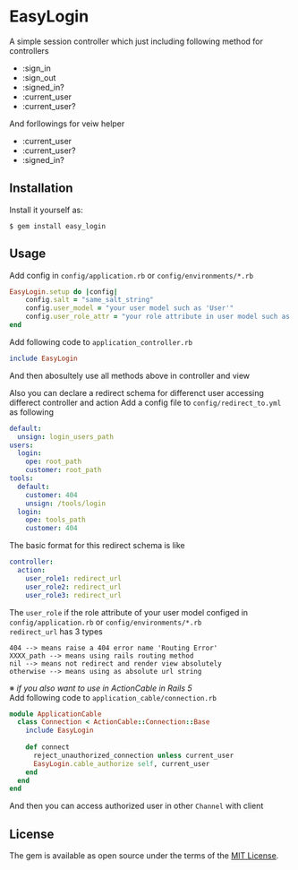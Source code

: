 # EasyLogin

A simple session controller which just including following method for
controllers

+ :sign_in
+ :sign_out
+ :signed_in?
+ :current_user
+ :current_user?

And forllowings for veiw helper

+ :current_user
+ :current_user?
+ :signed_in?

## Installation

Install it yourself as:

    $ gem install easy_login

## Usage

Add config in `config/application.rb` or `config/environments/*.rb`

```ruby
EasyLogin.setup do |config|
	config.salt = "same_salt_string"
	config.user_model = "your user model such as 'User'"
	config.user_role_attr = "your role attribute in user model such as 'role'"
end
```

Add following code to `application_controller.rb`

```ruby
include EasyLogin
```

And then abosultely use all methods above in controller and view

Also you can declare a redirect schema for differenct user accessing differect
controller and action
Add a config file to `config/redirect_to.yml` as following

```yaml
default:
  unsign: login_users_path
users:
  login:
    ope: root_path
    customer: root_path
tools:
  default:
    customer: 404
    unsign: /tools/login
  login:
    ope: tools_path
    customer: 404
```

The basic format for this redirect schema is like

```yaml
controller:
  action:
    user_role1: redirect_url
    user_role2: redirect_url
    user_role3: redirect_url
```

The `user_role` if the role attribute of your user model configed in
`config/application.rb` or `config/environments/*.rb`  
`redirect_url` has 3 types

```
404 --> means raise a 404 error name 'Routing Error'
XXXX_path --> means using rails routing method
nil --> means not redirect and render view absolutely
otherwise --> means using as absolute url string
```

※ *if you also want to use in ActionCable in Rails 5*  
Add following code to `application_cable/connection.rb`

```ruby
module ApplicationCable
  class Connection < ActionCable::Connection::Base
    include EasyLogin
    
    def connect
      reject_unauthorized_connection unless current_user
      EasyLogin.cable_authorize self, current_user
    end
  end
end
```

And then you can access authorized user in other `Channel` with client



## License

The gem is available as open source under the terms of the [MIT License](http://opensource.org/licenses/MIT).

